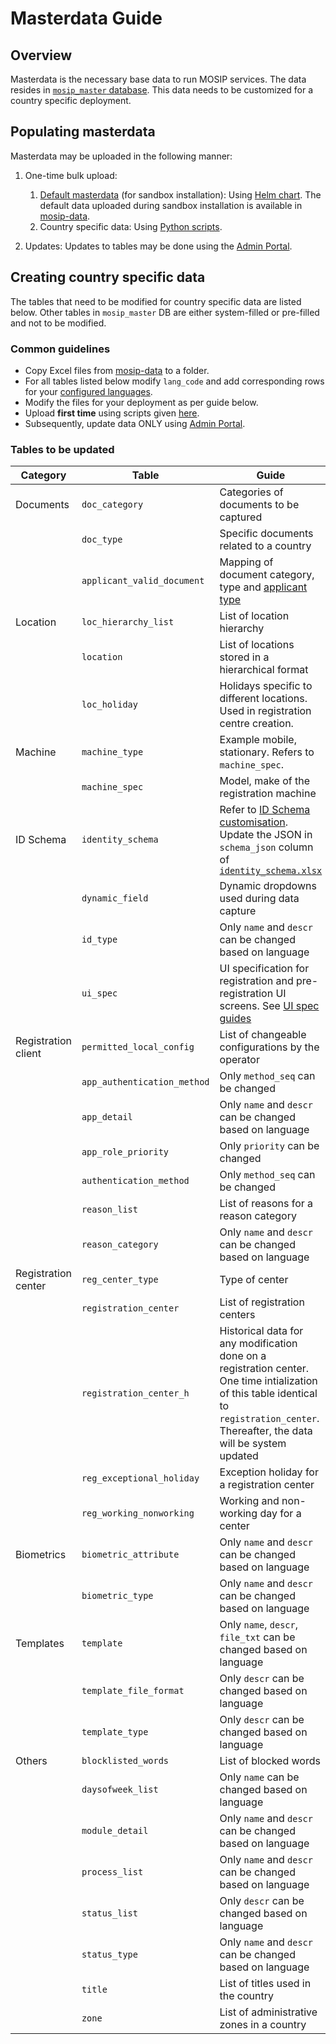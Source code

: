# Masterdata Guide

## Overview
Masterdata is the necessary base data to run MOSIP services. The data resides in [`mosip_master` database](https://github.com/mosip/admin-services/tree/release-1.2.0/db_scripts/mosip_master). This data needs to be customized for a country specific deployment. 

## Populating masterdata

Masterdata may be uploaded in the following manner:

1. One-time bulk upload:
    1. [Default masterdata](https://github.com/mosip/mosip-data/tree/release-1.2.0/mosip_master/xlsx) (for sandbox installation):  Using [Helm chart](https://github.com/mosip/mosip-infra/tree/develop/deployment/v3/mosip/masterdata-loader). The default data uploaded during sandbox installation is available in [mosip-data](https://github.com/mosip/mosip-data/tree/release-1.2.0/mosip_master/xlsx). 
    1. Country specific data: Using [Python scripts](https://github.com/mosip/mosip-infra/tree/develop/deployment/v3/mosip/masterdata-loader). 

1. Updates:
Updates to tables may be done using the [Admin Portal](admin-portal-guide.md). 

## Creating country specific data
The tables that need to be modified for country specific data  are listed below. Other tables in `mosip_master` DB are either system-filled or pre-filled and not to be modified.

### Common guidelines
* Copy Excel files from [mosip-data](https://github.com/mosip/mosip-data/tree/release-1.2.0/mosip_master/xlsx) to a folder.
* For all tables listed below modify `lang_code` and add corresponding rows for your [configured languages](module-configuration.md#languages). 
* Modify the files for your deployment as per guide below. 
* Upload **first time** using scripts given [here](https://github.com/mosip/mosip-infra/tree/release-1.2.0/deployment/v3/mosip/kernel/masterdata).
* Subsequently, update data ONLY using [Admin Portal](admin-portal-guide.md).

### Tables to be updated
|Category|Table|Guide|
|---|---|---|
|Documents|`doc_category`|Categories of documents to be captured|
||`doc_type`| Specific documents related to a country|
||`applicant_valid_document`|Mapping of document category, type and [applicant type](https://github.com/mosip/mosip-config/blob/develop3-v3/applicanttype.mvel)|
|Location|`loc_hierarchy_list`|List of location hierarchy|
||`location`|List of locations stored in a hierarchical format|
||`loc_holiday`|Holidays specific to different locations. Used in registration centre creation.|
|Machine|`machine_type`|Example mobile, stationary. Refers to `machine_spec`.|
||`machine_spec`|Model, make of the registration machine|
|ID Schema|`identity_schema`| Refer to [ID Schema customisation](id-schema.md). Update the JSON in `schema_json` column of [`identity_schema.xlsx`](https://github.com/mosip/mosip-data/tree/lts/mosip_master/xlsx/identity_schema.xlsx)|
||`dynamic_field`|Dynamic dropdowns used during data capture|
||`id_type`|Only `name` and `descr` can be changed based on language|
||`ui_spec`|UI specification for registration and pre-registration UI screens. See [UI spec guides]()|
|Registration client|`permitted_local_config`|List of changeable configurations by the operator|
||`app_authentication_method`| Only `method_seq` can be changed|
||`app_detail`|Only `name` and `descr` can be changed based on language|
||`app_role_priority`|Only `priority` can be changed|
||`authentication_method`|Only `method_seq` can be changed|
||`reason_list`|List of reasons for a reason category|
||`reason_category`|Only `name` and `descr` can be changed based on language|
|Registration center|`reg_center_type`|Type of center |
||`registration_center`|List of registration centers|
||`registration_center_h`|Historical data for any modification done on a registration center. One time intialization of this table identical to `registration_center`. Thereafter, the data will be system updated|
||`reg_exceptional_holiday`|Exception holiday for a registration center|
||`reg_working_nonworking`|Working and non-working day for a center|
|Biometrics|`biometric_attribute`|Only `name` and `descr` can be changed based on language|
||`biometric_type`|Only `name` and `descr` can be changed based on language|
|Templates|`template`|Only `name`, `descr`, `file_txt` can be changed based on language|
||`template_file_format`|Only `descr` can be changed based on language|
||`template_type`|Only `descr` can be changed based on language|
|Others|`blocklisted_words`|List of blocked words|
||`daysofweek_list`|Only `name` can be changed based on language|
||`module_detail`|Only `name` and `descr` can be changed based on language|
||`process_list`|Only `name` and `descr` can be changed based on language|
||`status_list`|Only `descr` can be changed based on language|
||`status_type`|Only `name` and `descr` can be changed based on language|
||`title`|List of titles used in the country|
||`zone`|List of administrative zones in a country|

